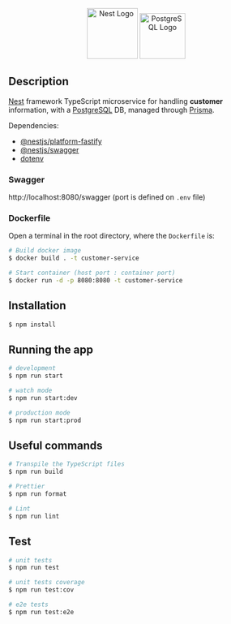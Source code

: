 <p align="center">
  <a href="http://nestjs.com/" target="blank"><img src="https://nestjs.com/img/logo-small.svg" width="100" alt="Nest Logo" /></a>
  <a href="https://www.postgresql.org/" target="blank"><img src="https://www.postgresql.org/media/img/about/press/elephant.png" width="90" alt="PostgreSQL Logo" /></a>
</p>

## Description

[Nest](https://github.com/nestjs/nest) framework TypeScript microservice for handling **customer** information, with a [PostgreSQL](https://www.postgresql.org/) DB, managed through [Prisma](https://www.prisma.io/). 

Dependencies:
- [@nestjs/platform-fastify](https://docs.nestjs.com/techniques/performance)
- [@nestjs/swagger](https://docs.nestjs.com/openapi/introduction)
- [dotenv](https://www.dotenv.org/)

### Swagger

http://localhost:8080/swagger (port is defined on `.env` file)

### Dockerfile

Open a terminal in the root directory, where the `Dockerfile` is:

```bash
# Build docker image
$ docker build . -t customer-service

# Start container (host port : container port)
$ docker run -d -p 8080:8080 -t customer-service
```

## Installation

```bash
$ npm install
```

## Running the app

```bash
# development
$ npm run start

# watch mode
$ npm run start:dev

# production mode
$ npm run start:prod
```

## Useful commands

```bash
# Transpile the TypeScript files
$ npm run build

# Prettier
$ npm run format

# Lint
$ npm run lint
```
## Test

```bash
# unit tests
$ npm run test

# unit tests coverage
$ npm run test:cov

# e2e tests
$ npm run test:e2e
```
